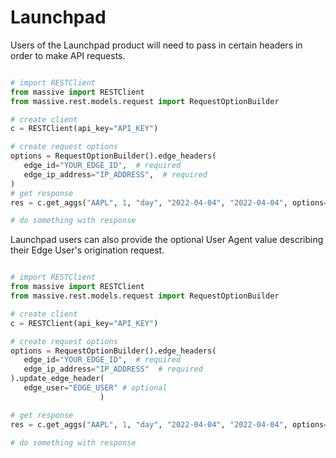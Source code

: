 # Launchpad

Users of the Launchpad product will need to pass in certain headers in order to make API requests.

 ```python

# import RESTClient
from massive import RESTClient
from massive.rest.models.request import RequestOptionBuilder

# create client
c = RESTClient(api_key="API_KEY")

# create request options
options = RequestOptionBuilder().edge_headers(
    edge_id="YOUR_EDGE_ID",  # required
    edge_ip_address="IP_ADDRESS",  # required
)
# get response
res = c.get_aggs("AAPL", 1, "day", "2022-04-04", "2022-04-04", options=options)

# do something with response

 ```
Launchpad users can also provide the optional User Agent value describing their Edge User's origination request.

 ```python

# import RESTClient
from massive import RESTClient
from massive.rest.models.request import RequestOptionBuilder

# create client
c = RESTClient(api_key="API_KEY")

# create request options
options = RequestOptionBuilder().edge_headers(
    edge_id="YOUR_EDGE_ID",  # required
    edge_ip_address="IP_ADDRESS"  # required
).update_edge_header(
    edge_user="EDGE_USER" # optional
                     )

# get response
res = c.get_aggs("AAPL", 1, "day", "2022-04-04", "2022-04-04", options=options)

# do something with response

 ```